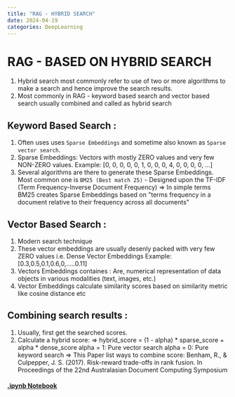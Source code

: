 ```yaml
---
title: "RAG - HYBRID SEARCH"
date: 2024-04-19
categories: DeepLearning
---
```


# RAG - BASED ON HYBRID SEARCH
 1. Hybrid search most commonly refer to use of two or more algorithms to make a search and hence improve the search results.
 2. Most commonly in RAG - keyword based search and vector based search usually combined and called as hybrid search
    
## Keyword Based Search :
 1. Often uses uses `Sparse Embeddings` and sometime also known as `Sparse vector search`.
 2. Sparse Embeddings: Vectors with mostly ZERO values and very few NON-ZERO values.
    Example: [0, 0, 0, 0, 0, 1, 0, 0, 0, 4, 0, 0, 0, 0, ...]
 3. Several algorithms are there to generate these Sparse Embeddings. Most common one is `BM25 (Best match 25)` - Designed upon the TF-IDF (Term Frequency-Inverse Document 
    Frequency)
    => In simple terms BM25 creates Sparse Embeddings based on "terms frequency in a document relative to their frequency across all documents"

## Vector Based Search :
 1. Modern search technique
 2. These vector embeddings are usually desenly packed with very few ZERO values i.e. Dense Vector Embeddings
    Example: [0.3,0.5,0.1,0.6,0,.....0.11]
 3. Vectors Embeddings containes : Are, numerical representation of data objects in various modalities (text, images, etc.) 
 4. Vector Embeddings calculate similarity scores based on similarity metric like cosine distance etc

## Combining search results :
  1. Usually, first get the searched scores.
  2. Calculate a hybrid score: 
     => hybrid_score = (1 - alpha) * sparse_score + alpha * dense_score
        alpha = 1: Pure vector search
        alpha = 0: Pure keyword search
     => This Paper list ways to combine score: Benham, R., & Culpepper, J. S. (2017). Risk-reward trade-offs in rank fusion. In Proceedings of the 22nd Australasian Document 
        Computing Symposium 

#### [.ipynb Notebook](https://github.com/05satyam/large_language_models/blob/main/rag/HybridSearch.ipynb)